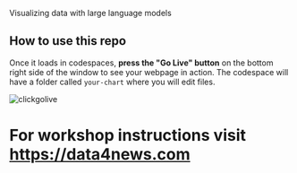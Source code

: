 Visualizing data with large language models

## How to use this repo

Once it loads in codespaces, **press the "Go Live" button** on the bottom right side of the window to see your webpage in action. The codespace will have a folder called `your-chart` where you will edit files.

 ![clickgolive](https://github.com/user-attachments/assets/bf6fb6f5-23f1-4dc2-9805-c956c44e92ea)


# For workshop instructions visit https://data4news.com

